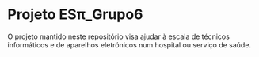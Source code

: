 # Projeto ESπ_Grupo6
O projeto mantido neste repositório visa ajudar à escala de técnicos informáticos e de aparelhos eletrónicos num hospital ou serviço de saúde.
